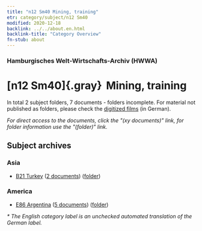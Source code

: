 ```yaml
---
title: "n12 Sm40 Mining, training"
etr: category/subject/n12 Sm40
modified: 2020-12-18
backlink: ../../about.en.html
backlink-title: "Category Overview"
fn-stub: about
---
```


### Hamburgisches Welt-Wirtschafts-Archiv (HWWA)
# [n12 Sm40]{.gray}&#8201; Mining, training&#160; 





In total 2 subject folders, 7 documents - folders incomplete.
For material not published as folders, please check the [digitized films](/film/h1_sh) (in German).

_For direct access to the documents, click the "(xy documents)" link, for folder information use the "(folder)" link._

## Subject archives



### Asia

- [B21 Turkey](../../../geo/about.en.html#B21) (<a href="https://dfg-viewer.de/show/?tx_dlf[id]=https://pm20.zbw.eu/mets/sh/1411xx/141111/2117xx/211763/public.mets.en.xml" target="_blank">2 documents</a>) ([folder](http://purl.org/pressemappe20/folder/sh/141111,211763))

### America

- [E86 Argentina](../../../geo/about.en.html#E86) (<a href="https://dfg-viewer.de/show/?tx_dlf[id]=https://pm20.zbw.eu/mets/sh/1416xx/141692/2117xx/211763/public.mets.en.xml" target="_blank">5 documents</a>) ([folder](http://purl.org/pressemappe20/folder/sh/141692,211763))


_* The English category label is an unchecked automated translation of the German label._

